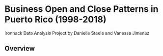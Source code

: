 # Business Open and Close Patterns in Puerto Rico (1998-2018)
Ironhack Data Analysis Project by Danielle Steele and Vanessa Jimenez

## Overview
